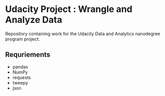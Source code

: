 # Udacity Project : Wrangle and Analyze Data

Repository containing work for the Udacity Data and Analytics nanodegree program project.

## Requriements
- pandas
- NumPy
- requests
- tweepy
- json

